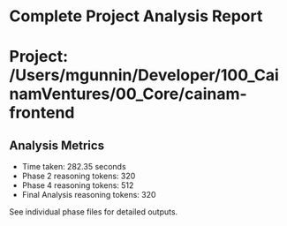 # Complete Project Analysis Report

Project: /Users/mgunnin/Developer/100_CainamVentures/00_Core/cainam-frontend
==================================================

## Analysis Metrics

- Time taken: 282.35 seconds
- Phase 2 reasoning tokens: 320
- Phase 4 reasoning tokens: 512
- Final Analysis reasoning tokens: 320

See individual phase files for detailed outputs.